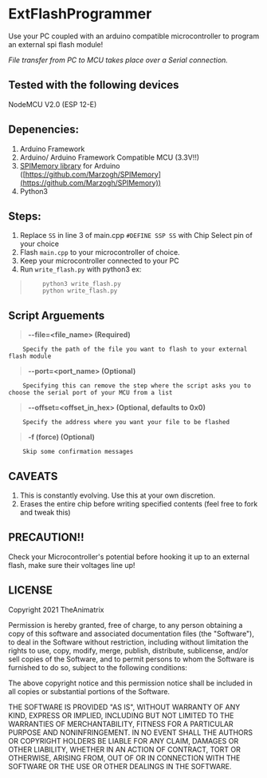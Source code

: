 

# ExtFlashProgrammer

Use your PC coupled with an arduino compatible microcontroller to program an external spi flash module!

*File transfer from PC to MCU takes place over a Serial connection.*

Tested with the following devices
---------------------------------
NodeMCU V2.0 (ESP 12-E)

Depenencies:
------------
1. Arduino Framework
2. Arduino/ Arduino Framework Compatible MCU (3.3V!!)
3. [SPIMemory library](https://github.com/Marzogh/SPIMemory) for Arduino ([https://github.com/Marzogh/SPIMemory](https://github.com/Marzogh/SPIMemory))
4. Python3

Steps:
-------
1. Replace `SS` in line 3 of main.cpp `#DEFINE SSP SS` with Chip Select pin of your choice 
2. Flash `main.cpp` to your microcontroller of choice.
3. Keep your microcontroller connected to your PC
4. Run `write_flash.py` with python3
   ex:
>         python3 write_flash.py
>         python write_flash.py

Script Arguements
-------------------

> **--file=<file_name> (Required)**

        Specify the path of the file you want to flash to your external flash module

> **--port=<port_name> (Optional)**

        Specifying this can remove the step where the script asks you to choose the serial port of your MCU from a list

> **--offset=<offset_in_hex> (Optional, defaults to 0x0)**

        Specify the address where you want your file to be flashed    

> **-f (force) (Optional)**

        Skip some confirmation messages

CAVEATS
------
1. This is constantly evolving.
   Use this at your own discretion.
2. Erases the entire chip before writing specified contents 
   (feel free to fork and tweak this)
   
PRECAUTION!!
------------
Check your Microcontroller's potential before hooking it up to an external flash, make sure their voltages line up!

LICENSE
-------
Copyright 2021 TheAnimatrix

Permission is hereby granted, free of charge, to any person obtaining a copy of this software and associated documentation files (the "Software"), to deal in the Software without restriction, including without limitation the rights to use, copy, modify, merge, publish, distribute, sublicense, and/or sell copies of the Software, and to permit persons to whom the Software is furnished to do so, subject to the following conditions:

The above copyright notice and this permission notice shall be included in all copies or substantial portions of the Software.

THE SOFTWARE IS PROVIDED "AS IS", WITHOUT WARRANTY OF ANY KIND, EXPRESS OR IMPLIED, INCLUDING BUT NOT LIMITED TO THE WARRANTIES OF MERCHANTABILITY, FITNESS FOR A PARTICULAR PURPOSE AND NONINFRINGEMENT. IN NO EVENT SHALL THE AUTHORS OR COPYRIGHT HOLDERS BE LIABLE FOR ANY CLAIM, DAMAGES OR OTHER LIABILITY, WHETHER IN AN ACTION OF CONTRACT, TORT OR OTHERWISE, ARISING FROM, OUT OF OR IN CONNECTION WITH THE SOFTWARE OR THE USE OR OTHER DEALINGS IN THE SOFTWARE.

